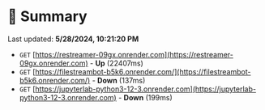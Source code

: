 # 📖 Summary
Last updated: **5/28/2024, 10:21:20 PM**

- `GET` [https://restreamer-09gx.onrender.com](https://restreamer-09gx.onrender.com) - **Up** (22407ms)
- `GET` [https://filestreambot-b5k6.onrender.com/](https://filestreambot-b5k6.onrender.com/) - **Down** (137ms)
- `GET` [https://jupyterlab-python3-12-3.onrender.com](https://jupyterlab-python3-12-3.onrender.com) - **Down** (199ms)
